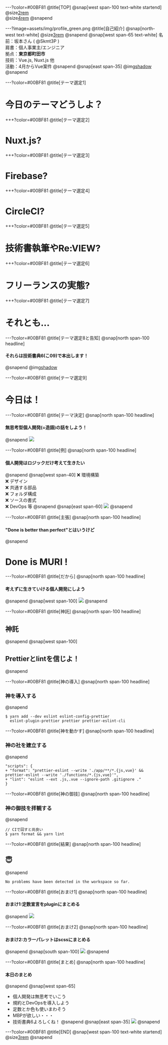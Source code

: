 ---?color=#00BF81
@title[TOP]
@snap[west span-100 text-white startend]
@size[2rem](みどりいろモザイク番外編)
<br>
@size[4rem](無思考型個人開発のススメ)
@snapend

---?image=assets/img/profile_green.png
@title[自己紹介]
@snap[north-west text-white]
@size[3rem](自己紹介)
@snapend
@snap[west span-65 text-white]
名前：坂本さん ( @Skmt3P ) <br>
肩書：個人事業主/エンジニア <br>
拠点：**東京都町田市** <br>
技術：Vue.js, Nuxt.js 他 <br>
活動：4月からVue案件
@snapend
@snap[east span-35]
@img[shadow](assets/img/profile_qr.png)
@snapend

---?color=#00BF81
@title[テーマ選定1]
# 今日のテーマどうしよ？

+++?color=#00BF81
@title[テーマ選定2]
# Nuxt.js?

+++?color=#00BF81
@title[テーマ選定3]
# Firebase?

+++?color=#00BF81
@title[テーマ選定4]
# CircleCI?

+++?color=#00BF81
@title[テーマ選定5]
# 技術書執筆やRe:VIEW?

+++?color=#00BF81
@title[テーマ選定6]
# フリーランスの実態?

+++?color=#00BF81
@title[テーマ選定7]
# それとも...

---?color=#00BF81
@title[テーマ選定8と告知]
@snap[north span-100 headline]
#### それらは技術書典6(こ09)で本出します！
@snapend
@img[shadow](assets/img/qrcode.png)

---?color=#00BF81
@title[テーマ選定9]
# 今日は！

---?color=#00BF81
@title[テーマ決定]
@snap[north span-100 headline]
#### 無思考型個人開発(=造語)の話をしよう！
@snapend
![](assets/img/neet_man.png)

---?color=#00BF81
@title[例]
@snap[north span-100 headline]
#### 個人開発はロジックだけ考えて生きたい
@snapend
@snap[west span-40]
❌ 環境構築 <br>
❌ デザイン <br>
❌ 共通する部品 <br>
❌ フォルダ構成 <br>
❌ ソースの書式 <br>
❌ DevOps 等
@snapend
@snap[east span-60]
![](assets/img/neet_woman.png)
@snapend

---?color=#00BF81
@title[主張]
@snap[north span-100 headline]
#### "Done is better than perfect"とはいうけど
@snapend
# Done is MURI !

---?color=#00BF81
@title[だから]
@snap[north span-100 headline]
#### 考えずに生きていける個人開発にしよう
@snapend
@snap[west span-100]
![](assets/img/usingtool.png)
@snapend

---?color=#00BF81
@title[神託]
@snap[north span-100 headline]
## 神託
@snapend
@snap[west span-100]
## Prettierとlintを信じよ！
@snapend


---?color=#00BF81
@title[神の導入]
@snap[north span-100 headline]
### 神を導入する
@snapend
```
$ yarn add --dev eslint eslint-config-prettier 
  eslint-plugin-prettier prettier prettier-eslint-cli
```

---?color=#00BF81
@title[神を動かす]
@snap[north span-100 headline]
### 神の社を建立する
@snapend
```
"scripts": {
+ "format": "prettier-eslint --write './app/**/*.{js,vue}' && prettier-eslint --write './functions/*.{js,vue}'",
+ "lint": "eslint --ext .js,.vue --ignore-path .gitignore ."
}
```

---?color=#00BF81
@title[神の御技]
@snap[north span-100 headline]
### 神の御技を拝観する
@snapend
```
// CIで回すと尚良い
$ yarn format && yarn lint
```

---?color=#00BF81
@title[結果]
@snap[north span-100 headline]
## 😇
@snapend
```
No problems have been detected in the workspace so far.
```

---?color=#00BF81
@title[おまけ1]
@snap[north span-100 headline]
#### おまけ1:定数宣言をpluginにまとめる
@snapend
![](assets/img/plugin.png)

---?color=#00BF81
@title[おまけ2]
@snap[north span-100 headline]
#### おまけ2:カラーパレットはscssにまとめる
@snapend
@snap[south span-100]
![](assets/img/scss.png)
@snapend

---?color=#00BF81
@title[まとめ]
@snap[north span-100 headline]
#### 本日のまとめ
@snapend
@snap[west span-65]
- 個人開発は無思考でいこう <br>
- 規約とDevOpsを導入しよう <br>
- 定数とか色も使いまわそう <br>
- MBPが欲しい・・・ <br>
- 技術書典6よろしくね！
@snapend
@snap[east span-35]
![](assets/img/qrcode.png)
@snapend

---?color=#00BF81
@title[END]
@snap[west span-100 text-white startend]
@size[3rem](良い無思考型個人開発ライフを！)
@snapend
